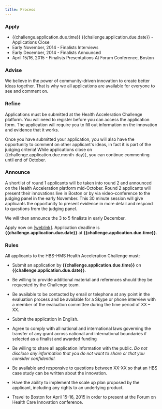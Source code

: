 ```yaml
---
title: Process
---
```


### Apply

*   {{challenge.application.due.time}} {{challenge.application.due.date}} - Applications Close
*   Early November, 2014 - Finalists Interviews
*   Early December, 2014 - Finalists Announced
*   April 15/16, 2015 - Finalists Presentations At Forum Conference, Boston

### Advise

We believe in the power of community-driven innovation to create better ideas together. That is why we all applications are available for everyone to see and comment on.

### Refine
Applications must be submitted at the Health Acceleration Challenge platform. You will need to register before you can access the application form. The application will require you to fill out information on the innovation and evidence that it works.

Once you have submitted your application, you will also have the opportunity to comment on other applicant's ideas, in fact it is part of the judging criteria! While applications close on {{challenge.application.due.month-day}}, you can continue commenting until end of October.

### Announce
A shortlist of round 1 applicants will be taken into round 2 and announced on the Health Acceleration platform mid-October. Round 2 applicants will present their innovations live in Boston or by via video-conference to the judging panel in the early November. This 30 minute session will give applicants the opportunity to present evidence in more detail and respond to questions from the judging panel.

We will then announce the 3 to 5 finalists in early December.

Apply now on [[weblink]](www.example.com). Application deadline is **{{challenge.application.due.date}}** at **{{challenge.application.due.time}}**.

### Rules
All applicants to the HBS-HMS Health Acceleration Challenge must:

* Submit an application by **{{challenge.application.due.time}}** on **{{challenge.application.due.date}}**.

* Be willing to provide additional material and references should they be requested by the Challenge team.

* Be available to be contacted by email or telephone at any point in the evaluation process and be available for a Skype or phone interview with a member
of the evaluation committee during the time period of XX – XX.

* Submit the application in English.

* Agree to comply with all national and international laws governing the transfer of any grant across national and international boundaries if selected as
a finalist and awarded funding

* Be willing to share all application information with the public. _Do not disclose any information that you do not want to share or that you consider confidential._

* Be available and responsive to questions between XX-XX so that an HBS case study can be written about the innovation.

* Have the ability to implement the scale up plan proposed by the applicant, including any rights to an underlying product.

* Travel to Boston for April 15-16, 2015 in order to present at the Forum on Health Care Innovation conference.